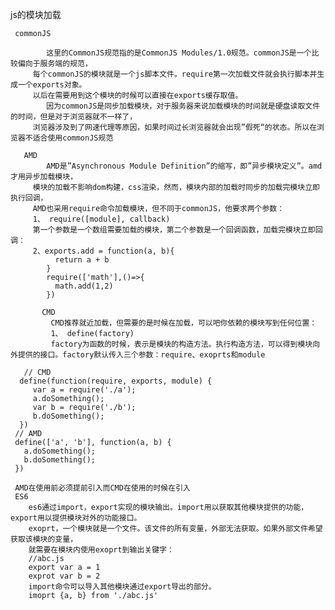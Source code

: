 js的模块加载

     commonJS

            这里的CommonJS规范指的是CommonJS Modules/1.0规范。commonJS是一个比较偏向于服务端的规范，
         每个commonJS的模块就是一个js脚本文件。require第一次加载文件就会执行脚本并生成一个exports对象。
         以后在需要用到这个模块的时候可以直接在exports缓存取值。
            因为commonJS是同步加载模块，对于服务器来说加载模块的时间就是硬盘读取文件的时间，但是对于浏览器就不一样了，
         浏览器涉及到了网速代理等原因，如果时间过长浏览器就会出现”假死“的状态。所以在浏览器不适合使用commonJS规范
         
       AMD
            AMD是”Asynchronous Module Definition”的缩写，即”异步模块定义”。amd才用异步加载模块，
         模块的加载不影响dom构建，css渲染，然而，模块内部的加载时同步的加载完模块立即执行回调，
         AMD也采用require命令加载模块，但不同于commonJS，他要求两个参数：
         1、 require([module], callback)
         第一个参数是一个数组需要加载的模块，第二个参数是一个回调函数，加载完模块立即回调：
         2、exports.add = function(a, b){
              return a + b 
            }
            require(['math'],()=>{
              math.add(1,2)
            })

           CMD
             CMD推荐就近加载，但需要的是时候在加载，可以吧你依赖的模块写到任何位置：
             1、 define(factory)
             factory为函数的时候，表示是模块的构造方法。执行构造方法，可以得到模块向外提供的接口。factory默认传入三个参数：require、exoprts和module

       // CMD
      define(function(require, exports, module) {
         var a = require('./a');
         a.doSomething();
         var b = require('./b');
         b.doSomething();
      })
     // AMD
     define(['a', 'b'], function(a, b) {
       a.doSomething();
       b.doSomething();
     })

     AMD在使用前必须提前引入而CMD在使用的时候在引入
     ES6
        es6通过import，export实现的模块输出。import用以获取其他模块提供的功能，export用以提供模块对外的功能接口。
        exoprt，一个模块就是一个文件。该文件的所有变量，外部无法获取。如果外部文件希望获取该模块的变量，
        就需要在模块内使用exoprt到输出关键字：
        //abc.js
        export var a = 1
        exprot var b = 2
        import命令可以导入其他模块通过export导出的部分。
        imoprt {a, b} from './abc.js'







